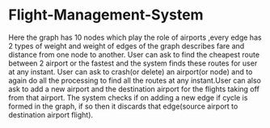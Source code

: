 # Flight-Management-System

Here the graph has 10 nodes which play the role of airports ,every edge has 2 types of weight and weight of edges of the graph describes fare and distance from one node to another. User can ask to find the cheapest route between 2 airport or the fastest and the system finds these routes for user at any instant. User can ask to crash(or delete) an airport(or node) and to again do all the processing to find all the routes at any instant.User can also ask to add a new airport and the destination airport for the flights taking off from that airport. The system checks if on adding a new edge if cycle is formed in the graph, if so then it discards that edge(source airport to destination airport flight).
